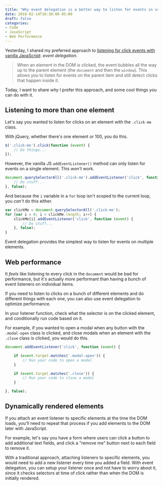 ```yaml
---
title: "Why event delegation is a better way to listen for events in vanilla JS"
date: 2018-02-14T10:30:00-05:00
draft: false
categories:
- Code
- JavaScript
- Web Performance
---
```


Yesterday, I shared my preferred approach to [listening for click events with vanilla JavaScript](/listening-for-click-events-with-vanilla-javascript/): *event delegation*.

> When an element in the DOM is clicked, the event bubbles all the way up to the parent element (the `document` and then the `window`). This allows you to listen for events on the parent item and still detect clicks that happen inside it.

Today, I want to share *why* I prefer this approach, and some cool things you can do with it.

## Listening to more than one element

Let's say you wanted to listen for clicks on an element with the `.click-me` class.

With jQuery, whether there's one element or 100, you do this.

```js
$('.click-me').click(function (event) {
	// Do things...
});
```

However, the vanilla JS `addEventListener()` method can only listen for events on a single element. This *won't* work.

```js
document.querySelectorAll('.click-me').addEventListener('click', function (event) {
	// Do stuff...
}, false);
```

And because the `i` variable in a `for` loop isn't scoped to the current loop, you *can't* do this either.

```js
var clickMe = document.querySelectorAll('.click-me');
for (var i = 0; i < clickMe.length; i++) {
	clickMe[i].addEventListener('click', function (event) {
		// Do stuff...
	}, false);
}
```

Event delegation provides the simplest way to listen for events on multiple elements.

## Web performance

It *feels* like listening to every click in the `document` would be bad for performance, but it's actually *more* performant than having a bunch of event listeners on individual items.

If you need to listen to clicks on a bunch of different elements and do different things with each one, you can also use event delegation to optimize performance.

In your listener function, check what the selector is on the clicked element, and conditionally run code based on it.

For example, if you wanted to open a modal when any button with the `.modal-open` class is clicked, and close modals when an element with the `.close` class is clicked, you would do this.

```js
document.addEventListener('click', function (event) {

	if (event.target.matches('.modal-open')) {
		// Run your code to open a modal
	}

	if (event.target.matches('.close')) {
		// Run your code to close a modal
	}

}, false);
```

## Dynamically rendered elements

If you attach an event listener to specific elements at the time the DOM loads, you'll need to repeat that process if you add elements to the DOM later with JavaScript.

For example, let's say you have a form where users can click a button to add additional text fields, and click a "remove me" button next to each field to remove it.

With a traditional approach, attaching listeners to specific elements, you would need to add a new listener every time you added a field. With event delegation, you can setup your listener once and not have to worry about it, since it checks selectors at time of click rather than when the DOM is initially rendered.